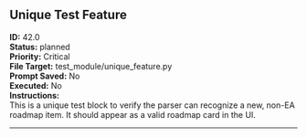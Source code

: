 ## Unique Test Feature

**ID:** 42.0  
**Status:** planned  
**Priority:** Critical  
**File Target:** test_module/unique_feature.py  
**Prompt Saved:** No  
**Executed:** No  
**Instructions:**  
This is a unique test block to verify the parser can recognize a new, non-EA roadmap item. It should appear as a valid roadmap card in the UI.

--- 